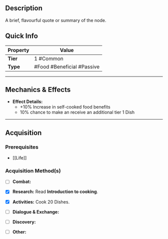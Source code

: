 ## Description
 A brief, flavourful quote or summary of the node.

## Quick Info
| Property | Value                      |
| -------- | -------------------------- |
| **Tier** | 1 #Common                  |
| **Type** | #Food #Beneficial #Passive |

---

## Mechanics & Effects
- **Effect Details:**
    - +10% Increase in self-cooked food benefits
    - 10% chance to make an receive an additional tier 1 Dish

---

## Acquisition
### Prerequisites
- [[Life]]

### Acquisition Method(s)
- [ ] **Combat:** 
- [x] **Research:** Read **Introduction to cooking**.
- [x] **Activities:** Cook 20 Dishes.
- [ ] **Dialogue & Exchange:** 
- [ ] **Discovery:** 
- [ ] **Other:** 

